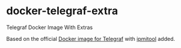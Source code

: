 # docker-telegraf-extra
Telegraf Docker Image With Extras

Based on the official [Docker image for Telegraf](https://hub.docker.com/_/telegraf/) with [ipmitool](http://linux.die.net/man/1/ipmitool) added.
